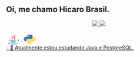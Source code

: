 ## Oi, me chamo Hicaro Brasil.

<div align="center">
  <a href="https://github.com/brasilhicaro">
  <img height="160em" src="https://github-readme-stats.vercel.app/api?username=brasilhicaro&show_icons=true&theme=tokyonight&include_all_commits=true&count_private=true"/>
  <img height="130em" src="https://github-readme-stats.vercel.app/api/top-langs/?username=brasilhicaro&layout=compact&langs_count=7&theme=tokyonight"/>
</div>
<div>
  <div style="display: inline_block"><br>
  <img align="center" alt="K-JAVA" height="30" width="40" src="https://raw.githubusercontent.com/devicons/devicon/master/icons/java/java-original.svg">
  <img align="center" alt="K-Python" height="30" width="40" src="https://raw.githubusercontent.com/devicons/devicon/master/icons/python/python-original.svg">
</div>
  - 🌱 Atualmente estou estudando Java e PostgreSQL.

